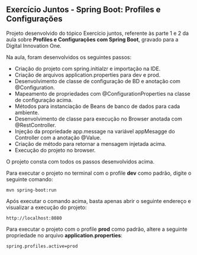 <h2>Exercício Juntos - Spring Boot: Profiles e Configurações</h2>


Projeto desenvolvido do tópico Exercício juntos, referente às parte 1 e 2 da aula sobre  **Profiles e Configurações com Spring Boot**, gravado para a Digital Innovation One.

Na aula, foram desenvolvidos os seguintes passos:

* Criação do projeto com spring.initialzr e importação na IDE.
* Criação de arquivos application.properties para dev e prod.
* Desenvolvimento de classe de configuração de BD e anotação com @Configuration.
* Mapeamento de propriedades com @ConfigurationProperties na classe de configuração acima.
* Métodos para instanciação de Beans de banco de dados para cada ambiente.
* Desenvolvimento de classe para execução no Browser anotada com @RestController.
* Injeção da propriedade app.message na variável appMesagge do Controller com a anotação @Value.
* Criação de método para retornar a mensagem injetada acima.
* Execução do projeto no browser.
 

O projeto consta com todos os passos desenvolvidos acima.

Para executar o projeto no terminal com o profile **dev** como padrão, digite o seguinte comando:

```shell script
mvn spring-boot:run 
```

Após executar o comando acima, basta apenas abrir o seguinte endereço e visualizar a execução do projeto:

```
http://localhost:8080
```


Para executar o projeto com o profile **prod** como padrão, altere a seguinte propriedade no arquivo **application.properties**:

```
spring.profiles.active=prod
```












